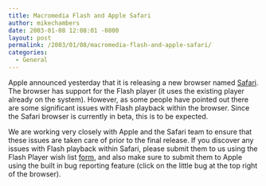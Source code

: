 ```yaml
---
title: Macromedia Flash and Apple Safari
author: mikechambers
date: 2003-01-08 12:08:01 -0800
layout: post
permalink: /2003/01/08/macromedia-flash-and-apple-safari/
categories:
  - General
---
```



Apple announced yesterday that it is releasing a new browser named [Safari][1]. The browser has support for the Flash player (it uses the existing player already on the system). However, as some people have pointed out there are some significant issues with Flash playback within the browser. Since the Safari browser is currently in beta, this is to be expected.

We are working very closely with Apple and the Safari team to ensure that these issues are taken care of prior to the final release. If you discover any issues with Flash playback within Safari, please submit them to us using the Flash Player wish list [form][2], and also make sure to submit them to Apple using the built in bug reporting feature (click on the little bug at the top right of the browser).

 [1]: http://www.apple.com/safari/
 [2]: http://www.macromedia.com/support/email/wishform/?6213=19